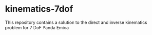 # kinematics-7dof
This repository contains a solution to the direct and inverse kinematics problem for 7 DoF Panda Emica 
